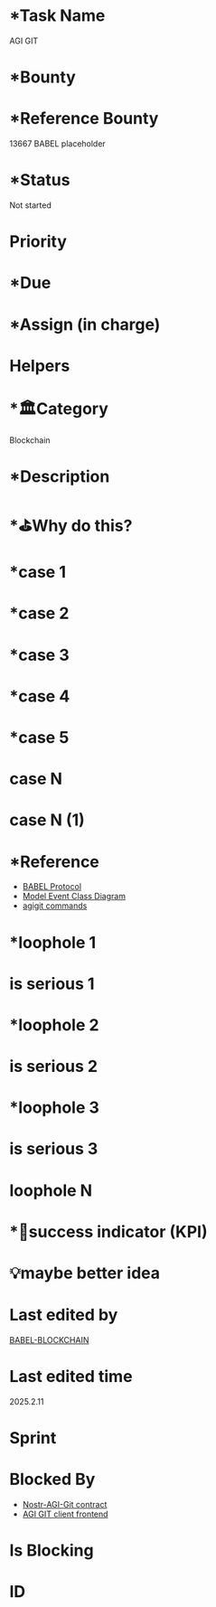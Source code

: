 # \*Task Name

AGI GIT

# \*Bounty

# \*Reference Bounty

13667 BABEL placeholder

# \*Status

Not started

# Priority

# \*Due

# \*Assign (in charge)

# Helpers

# \*🏛Category

Blockchain

# \*Description

# \*⛳️Why do this?

# \*case 1

# \*case 2

# \*case 3

# \*case 4

# \*case 5

# case N

# case N (1)

# \*Reference

-   [BABEL Protocol](https://babel-agi-blockchain.notion.site/BABEL-Protocol-174c09fee3b781f49c75f97a141b54f1)
-   [Model Event Class Diagram](https://babel-agi-blockchain.notion.site/Model-Event-Class-Diagram-176c09fee3b781c69a13c54aeab797af)
-   [agigit commands](https://babel-agi-blockchain.notion.site/agigit-commands-176c09fee3b781518d74d339e345c9b0)

# \*loophole 1

# is serious 1

# \*loophole 2

# is serious 2

# \*loophole 3

# is serious 3

# loophole N

# \*🎯success indicator (KPI)

# 💡maybe better idea

# Last edited by

[BABEL-BLOCKCHAIN](https://github.com/BABEL-BLOCKCHAIN)

# Last edited time

2025.2.11

# Sprint

# Blocked By

-   [Nostr-AGI-Git contract](../Contract/Nostr-AGI-Git%20contract.md)
-   [AGI GIT client frontend](../Frontend/AGI%20GIT%20client%20frontend.md)

# Is Blocking

# ID
